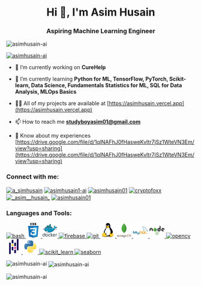 <h1 align="center">Hi 👋, I'm Asim Husain</h1>
<h3 align="center">Aspiring Machine Learning Engineer</h3>

<p align="left"> <img src="https://komarev.com/ghpvc/?username=asimhusain-ai&label=Profile%20views&color=0e75b6&style=flat" alt="asimhusain-ai" /> </p>

<p align="left"> <a href="https://github.com/ryo-ma/github-profile-trophy"><img src="https://github-profile-trophy.vercel.app/?username=asimhusain-ai" alt="asimhusain-ai" /></a> </p>

- 🔭 I’m currently working on **CureHelp**

- 🌱 I’m currently learning **Python for ML, TensorFlow, PyTorch, Scikit-learn, Data Science, Fundamentals Statistics for ML, SQL for Data Analysis, MLOps Basics**

- 👨‍💻 All of my projects are available at [https://asimhusain.vercel.app](https://asimhusain.vercel.app)

- 📫 How to reach me **studyboyasim01@gmail.com**

- 📄 Know about my experiences [https://drive.google.com/file/d/1qlNAFhJ0fHasweKvltr7jSz1WteVN3Em/view?usp=sharing](https://drive.google.com/file/d/1qlNAFhJ0fHasweKvltr7jSz1WteVN3Em/view?usp=sharing)

<h3 align="left">Connect with me:</h3>
<p align="left">
<a href="https://twitter.com/a_simhusain" target="blank"><img align="center" src="https://raw.githubusercontent.com/rahuldkjain/github-profile-readme-generator/master/src/images/icons/Social/twitter.svg" alt="a_simhusain" height="30" width="40" /></a>
<a href="https://linkedin.com/in/asimhusain1-ai" target="blank"><img align="center" src="https://raw.githubusercontent.com/rahuldkjain/github-profile-readme-generator/master/src/images/icons/Social/linked-in-alt.svg" alt="asimhusain1-ai" height="30" width="40" /></a>
<a href="https://kaggle.com/asimhusain01" target="blank"><img align="center" src="https://raw.githubusercontent.com/rahuldkjain/github-profile-readme-generator/master/src/images/icons/Social/kaggle.svg" alt="asimhusain01" height="30" width="40" /></a>
<a href="https://fb.com/cryptofoxx" target="blank"><img align="center" src="https://raw.githubusercontent.com/rahuldkjain/github-profile-readme-generator/master/src/images/icons/Social/facebook.svg" alt="cryptofoxx" height="30" width="40" /></a>
<a href="https://instagram.com/_asim__husain_" target="blank"><img align="center" src="https://raw.githubusercontent.com/rahuldkjain/github-profile-readme-generator/master/src/images/icons/Social/instagram.svg" alt="_asim__husain_" height="30" width="40" /></a>
<a href="https://www.leetcode.com/asimhusain01" target="blank"><img align="center" src="https://raw.githubusercontent.com/rahuldkjain/github-profile-readme-generator/master/src/images/icons/Social/leet-code.svg" alt="asimhusain01" height="30" width="40" /></a>
</p>

<h3 align="left">Languages and Tools:</h3>
<p align="left"> <a href="https://www.gnu.org/software/bash/" target="_blank" rel="noreferrer"> <img src="https://www.vectorlogo.zone/logos/gnu_bash/gnu_bash-icon.svg" alt="bash" width="40" height="40"/> </a> <a href="https://www.w3schools.com/css/" target="_blank" rel="noreferrer"> <img src="https://raw.githubusercontent.com/devicons/devicon/master/icons/css3/css3-original-wordmark.svg" alt="css3" width="40" height="40"/> </a> <a href="https://www.docker.com/" target="_blank" rel="noreferrer"> <img src="https://raw.githubusercontent.com/devicons/devicon/master/icons/docker/docker-original-wordmark.svg" alt="docker" width="40" height="40"/> </a> <a href="https://firebase.google.com/" target="_blank" rel="noreferrer"> <img src="https://www.vectorlogo.zone/logos/firebase/firebase-icon.svg" alt="firebase" width="40" height="40"/> </a> <a href="https://git-scm.com/" target="_blank" rel="noreferrer"> <img src="https://www.vectorlogo.zone/logos/git-scm/git-scm-icon.svg" alt="git" width="40" height="40"/> </a> <a href="https://www.linux.org/" target="_blank" rel="noreferrer"> <img src="https://raw.githubusercontent.com/devicons/devicon/master/icons/linux/linux-original.svg" alt="linux" width="40" height="40"/> </a> <a href="https://www.mongodb.com/" target="_blank" rel="noreferrer"> <img src="https://raw.githubusercontent.com/devicons/devicon/master/icons/mongodb/mongodb-original-wordmark.svg" alt="mongodb" width="40" height="40"/> </a> <a href="https://www.mysql.com/" target="_blank" rel="noreferrer"> <img src="https://raw.githubusercontent.com/devicons/devicon/master/icons/mysql/mysql-original-wordmark.svg" alt="mysql" width="40" height="40"/> </a> <a href="https://nodejs.org" target="_blank" rel="noreferrer"> <img src="https://raw.githubusercontent.com/devicons/devicon/master/icons/nodejs/nodejs-original-wordmark.svg" alt="nodejs" width="40" height="40"/> </a> <a href="https://opencv.org/" target="_blank" rel="noreferrer"> <img src="https://www.vectorlogo.zone/logos/opencv/opencv-icon.svg" alt="opencv" width="40" height="40"/> </a> <a href="https://pandas.pydata.org/" target="_blank" rel="noreferrer"> <img src="https://raw.githubusercontent.com/devicons/devicon/2ae2a900d2f041da66e950e4d48052658d850630/icons/pandas/pandas-original.svg" alt="pandas" width="40" height="40"/> </a> <a href="https://www.python.org" target="_blank" rel="noreferrer"> <img src="https://raw.githubusercontent.com/devicons/devicon/master/icons/python/python-original.svg" alt="python" width="40" height="40"/> </a> <a href="https://scikit-learn.org/" target="_blank" rel="noreferrer"> <img src="https://upload.wikimedia.org/wikipedia/commons/0/05/Scikit_learn_logo_small.svg" alt="scikit_learn" width="40" height="40"/> </a> <a href="https://seaborn.pydata.org/" target="_blank" rel="noreferrer"> <img src="https://seaborn.pydata.org/_images/logo-mark-lightbg.svg" alt="seaborn" width="40" height="40"/> </a> </p>

<p><img align="left" src="https://github-readme-stats.vercel.app/api/top-langs?username=asimhusain-ai&show_icons=true&locale=en&layout=compact" alt="asimhusain-ai" /></p>

<p>&nbsp;<img align="center" src="https://github-readme-stats.vercel.app/api?username=asimhusain-ai&show_icons=true&locale=en" alt="asimhusain-ai" /></p>

<p><img align="center" src="https://github-readme-streak-stats.herokuapp.com/?user=asimhusain-ai&" alt="asimhusain-ai" /></p>
